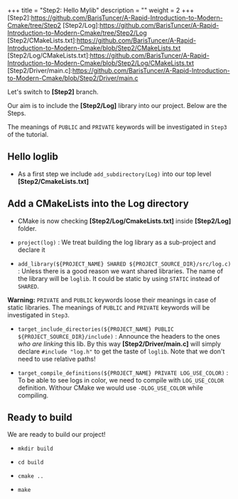 +++
title = "Step2: Hello Mylib"
description = ""
weight = 2
+++
[Step2]:https://github.com/BarisTuncer/A-Rapid-Introduction-to-Modern-Cmake/tree/Step2
[Step2/Log]:https://github.com/BarisTuncer/A-Rapid-Introduction-to-Modern-Cmake/tree/Step2/Log
[Step2/CMakeLists.txt]:https://github.com/BarisTuncer/A-Rapid-Introduction-to-Modern-Cmake/blob/Step2/CMakeLists.txt
[Step2/Log/CMakeLists.txt]:https://github.com/BarisTuncer/A-Rapid-Introduction-to-Modern-Cmake/blob/Step2/Log/CMakeLists.txt
[Step2/Driver/main.c]:https://github.com/BarisTuncer/A-Rapid-Introduction-to-Modern-Cmake/blob/Step2/Driver/main.c

Let's switch to **[Step2]** branch.

Our aim is to include the **[Step2/Log]** library into our project. Below are the Steps.

The meanings of `PUBLIC` and `PRIVATE` keywords will be investigated in `Step3` of the tutorial.

## Hello loglib

* As a first step we include `add_subdirectory(Log)` into our top level **[Step2/CmakeLists.txt]**

## Add a CMakeLists into the Log directory

* CMake is now checking **[Step2/Log/CmakeLists.txt]** inside **[Step2/Log]** folder.

* `project(log)` : We treat building the log library as a sub-project and declare it

* `add_library(${PROJECT_NAME} SHARED ${PROJECT_SOURCE_DIR}/src/log.c)` : Unless there is a good reason we want shared libraries. The name of the library will be `loglib`.
It could be static by using `STATIC` instead of `SHARED`.

**Warning:** `PRIVATE` and `PUBLIC` keywords loose their meanings in case of static libraries. The meanings of `PUBLIC` and `PRIVATE` keywords will be investigated in `Step3`.


* `target_include_directories(${PROJECT_NAME} PUBLIC ${PROJECT_SOURCE_DIR}/include)` :  Announce the headers to the ones *who are linking* this lib. 
By this way **[Step2/Driver/main.c]** will simply declare `#include "log.h"` to get the taste of `loglib`. Note that we don't need to use relative paths!

* `target_compile_definitions(${PROJECT_NAME} PRIVATE LOG_USE_COLOR)` : To be able to see logs in color, we need to compile with `LOG_USE_COLOR` definition.
Withour CMake we would use `-DLOG_USE_COLOR` while compiling.

## Ready to build

We are ready to build our project!

* `mkdir build`

* `cd build`

* `cmake ..`

* `make`

